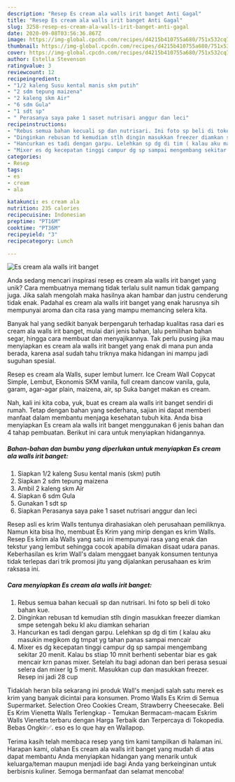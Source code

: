 ```yaml
---
description: "Resep Es cream ala walls irit banget Anti Gagal"
title: "Resep Es cream ala walls irit banget Anti Gagal"
slug: 3258-resep-es-cream-ala-walls-irit-banget-anti-gagal
date: 2020-09-08T03:56:36.867Z
image: https://img-global.cpcdn.com/recipes/d4215b410755a680/751x532cq70/es-cream-ala-walls-irit-banget-foto-resep-utama.jpg
thumbnail: https://img-global.cpcdn.com/recipes/d4215b410755a680/751x532cq70/es-cream-ala-walls-irit-banget-foto-resep-utama.jpg
cover: https://img-global.cpcdn.com/recipes/d4215b410755a680/751x532cq70/es-cream-ala-walls-irit-banget-foto-resep-utama.jpg
author: Estella Stevenson
ratingvalue: 3
reviewcount: 12
recipeingredient:
- "1/2 kaleng Susu kental manis skm putih"
- "2 sdm tepung maizena"
- "2 kaleng skm Air"
- "6 sdm Gula"
- "1 sdt sp"
- " Perasanya saya pake 1 saset nutrisari anggur dan leci"
recipeinstructions:
- "Rebus semua bahan kecuali sp dan nutrisari. Ini foto sp beli di toko bahan kue."
- "Dinginkan rebusan td kemudian stlh dingin masukkan freezer diamkan smpe setengah beku kl aku diamkan seharian"
- "Hancurkan es tadi dengan garpu. Lelehkan sp dg di tim ( kalau aku masukin megikom dg tmpat yg tahan panas sampai mencair"
- "Mixer es dg kecepatan tinggi campur dg sp sampai mengembang sekitar 20 menit. Kalau bs stiap 10 mnit berhenti sebentar biar es gak mencair krn panas mixer. Setelah itu bagi adonan dan beri perasa sesuai selera dan mixer lg 5 menit. Masukkan cup dan masukkan freezer. Resep ini jadi 28 cup"
categories:
- Resep
tags:
- es
- cream
- ala

katakunci: es cream ala 
nutrition: 235 calories
recipecuisine: Indonesian
preptime: "PT16M"
cooktime: "PT36M"
recipeyield: "3"
recipecategory: Lunch

---
```



![Es cream ala walls irit banget](https://img-global.cpcdn.com/recipes/d4215b410755a680/751x532cq70/es-cream-ala-walls-irit-banget-foto-resep-utama.jpg)

Anda sedang mencari inspirasi resep es cream ala walls irit banget yang unik? Cara membuatnya memang tidak terlalu sulit namun tidak gampang juga. Jika salah mengolah maka hasilnya akan hambar dan justru cenderung tidak enak. Padahal es cream ala walls irit banget yang enak harusnya sih mempunyai aroma dan cita rasa yang mampu memancing selera kita.

Banyak hal yang sedikit banyak berpengaruh terhadap kualitas rasa dari es cream ala walls irit banget, mulai dari jenis bahan, lalu pemilihan bahan segar, hingga cara membuat dan menyajikannya. Tak perlu pusing jika mau menyiapkan es cream ala walls irit banget yang enak di mana pun anda berada, karena asal sudah tahu triknya maka hidangan ini mampu jadi suguhan spesial.

Resep es cream ala Walls, super lembut lumerr. Ice Cream Wall Copycat Simple, Lembut, Ekonomis SKM vanila, full cream dancow vanila, gula, garam, agar-agar plain, maizena, air, sp Suka banget makan es cream.


Nah, kali ini kita coba, yuk, buat es cream ala walls irit banget sendiri di rumah. Tetap dengan bahan yang sederhana, sajian ini dapat memberi manfaat dalam membantu menjaga kesehatan tubuh kita. Anda bisa menyiapkan Es cream ala walls irit banget menggunakan 6 jenis bahan dan 4 tahap pembuatan. Berikut ini cara untuk menyiapkan hidangannya.

<!--inarticleads1-->

##### Bahan-bahan dan bumbu yang diperlukan untuk menyiapkan Es cream ala walls irit banget:

1. Siapkan 1/2 kaleng Susu kental manis (skm) putih
1. Siapkan 2 sdm tepung maizena
1. Ambil 2 kaleng skm Air
1. Siapkan 6 sdm Gula
1. Gunakan 1 sdt sp
1. Siapkan  Perasanya saya pake 1 saset nutrisari anggur dan leci


Resep asli es krim Walls tentunya dirahasiakan oleh perusahaan pemiliknya. Namun kita bisa lho, membuat Es Krim yang mirip dengan es krim Walls. Resep Es krim ala Walls yang satu ini mempunyai rasa yang enak dan tekstur yang lembut sehingga cocok apabila dimakan disaat udara panas. Keberhasilan es krim Wall&#39;s dalam menggaet banyak konsumen tentunya tidak terlepas dari trik promosi jitu yang dijalankan perusahaan es krim raksasa ini. 

<!--inarticleads2-->

##### Cara menyiapkan Es cream ala walls irit banget:

1. Rebus semua bahan kecuali sp dan nutrisari. Ini foto sp beli di toko bahan kue.
1. Dinginkan rebusan td kemudian stlh dingin masukkan freezer diamkan smpe setengah beku kl aku diamkan seharian
1. Hancurkan es tadi dengan garpu. Lelehkan sp dg di tim ( kalau aku masukin megikom dg tmpat yg tahan panas sampai mencair
1. Mixer es dg kecepatan tinggi campur dg sp sampai mengembang sekitar 20 menit. Kalau bs stiap 10 mnit berhenti sebentar biar es gak mencair krn panas mixer. Setelah itu bagi adonan dan beri perasa sesuai selera dan mixer lg 5 menit. Masukkan cup dan masukkan freezer. Resep ini jadi 28 cup


Tidaklah heran bila sekarang ini produk Wall&#39;s menjadi salah satu merek es krim yang banyak dicintai para konsumen. Promo Walls Es Krim di Semua Supermarket. Selection Oreo Cookies Cream, Strawberry Cheesecake. Beli Es Krim Vienetta Walls Terlengkap - Temukan Bermacam-macam Eskrim Walls Vienetta terbaru dengan Harga Terbaik dan Terpercaya di Tokopedia. Bebas Ongkir✅. eso es lo que hay en Wallapop. 

Terima kasih telah membaca resep yang tim kami tampilkan di halaman ini. Harapan kami, olahan Es cream ala walls irit banget yang mudah di atas dapat membantu Anda menyiapkan hidangan yang menarik untuk keluarga/teman maupun menjadi ide bagi Anda yang berkeinginan untuk berbisnis kuliner. Semoga bermanfaat dan selamat mencoba!
